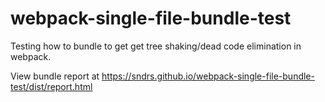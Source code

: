 # webpack-single-file-bundle-test

Testing how to bundle to get get tree shaking/dead code elimination in webpack.

View bundle report at https://sndrs.github.io/webpack-single-file-bundle-test/dist/report.html

